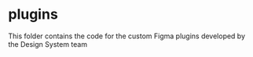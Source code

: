 # plugins

This folder contains the code for the custom Figma plugins developed by the Design System team